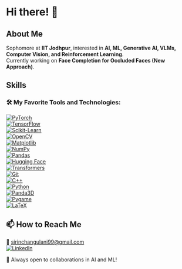 # Hi there! 👋

## About Me
Sophomore at **IIT Jodhpur**, interested in **AI, ML, Generative AI, VLMs, Computer Vision, and Reinforcement Learning**.  
Currently working on **Face Completion for Occluded Faces (New Approach)**.  

## Skills

### 🛠 My Favorite Tools and Technologies:

[![PyTorch](https://img.shields.io/badge/-PyTorch-FE4C00?style=flat&logo=pytorch&logoColor=white)](https://pytorch.org/)  
[![TensorFlow](https://img.shields.io/badge/-TensorFlow-FF6F00?style=flat&logo=tensorflow&logoColor=white)](https://www.tensorflow.org/)  
[![Scikit-Learn](https://img.shields.io/badge/-Scikit--Learn-F7931E?style=flat&logo=scikitlearn&logoColor=white)](https://scikit-learn.org/)  
[![OpenCV](https://img.shields.io/badge/-OpenCV-5C3EE8?style=flat&logo=opencv&logoColor=white)](https://opencv.org/)  
[![Matplotlib](https://img.shields.io/badge/-Matplotlib-11557C?style=flat&logo=python&logoColor=white)](https://matplotlib.org/)  
[![NumPy](https://img.shields.io/badge/-NumPy-013243?style=flat&logo=numpy&logoColor=white)](https://numpy.org/)  
[![Pandas](https://img.shields.io/badge/-Pandas-150458?style=flat&logo=pandas&logoColor=white)](https://pandas.pydata.org/)  
[![Hugging Face](https://img.shields.io/badge/-Hugging%20Face-FFCC00?style=flat&logo=huggingface&logoColor=black)](https://huggingface.co/)  
[![Transformers](https://img.shields.io/badge/-Transformers-0052CC?style=flat&logo=github&logoColor=white)](https://huggingface.co/docs/transformers/index)  
[![Git](https://img.shields.io/badge/-Git-F05032?style=flat&logo=git&logoColor=white)](https://git-scm.com/)  
[![C++](https://img.shields.io/badge/-C++-00599C?style=flat&logo=c%2B%2B&logoColor=white)](https://isocpp.org/)  
[![Python](https://img.shields.io/badge/-Python-3776AB?style=flat&logo=python&logoColor=white)](https://www.python.org/)  
[![Panda3D](https://img.shields.io/badge/-Panda3D-004C99?style=flat)](https://www.panda3d.org/)  
[![Pygame](https://img.shields.io/badge/-Pygame-34A853?style=flat)](https://www.pygame.org/)  
[![LaTeX](https://img.shields.io/badge/-LaTeX-008080?style=flat&logo=latex&logoColor=white)](https://www.latex-project.org/)  

## 📫 How to Reach Me

📧 sirinchangulani99@gmail.com  
[![LinkedIn](https://img.shields.io/badge/-LinkedIn-0077B5?style=flat&logo=linkedin&logoColor=white)](https://www.linkedin.com/in/sirin-changulani-7b69a927b/)  

🚀 Always open to collaborations in AI and ML!

